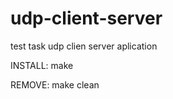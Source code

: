 udp-client-server
=================

test task udp clien server aplication

INSTALL:
make

REMOVE:
make clean
